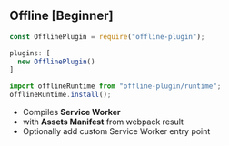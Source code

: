 ## Offline [Beginner]

``` js
const OfflinePlugin = require("offline-plugin");

plugins: [
  new OfflinePlugin()
]
```

``` js
import offlineRuntime from "offline-plugin/runtime";
offlineRuntime.install();
```

* Compiles **Service Worker**
* with **Assets Manifest** from webpack result
* Optionally add custom Service Worker entry point